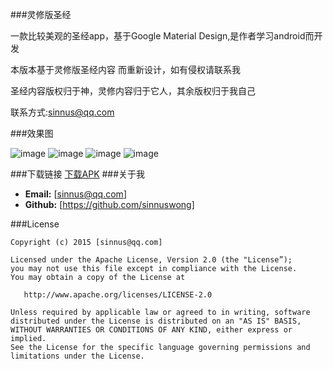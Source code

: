 ###灵修版圣经

一款比较美观的圣经app，基于Google Material Design,是作者学习android而开发

本版本基于灵修版圣经内容 而重新设计，如有侵权请联系我

圣经内容版权归于神，灵修内容归于它人，其余版权归于我自己

联系方式:sinnus@qq.com

###效果图

![image](https://github.com/sinnuswong/Bible/blob/master/screenshots/1.jpg)
![image](https://github.com/sinnuswong/Bible/blob/master/screenshots/2.jpg)
![image](https://github.com/sinnuswong/Bible/blob/master/screenshots/3.jpg)
![image](https://github.com/sinnuswong/Bible/blob/master/screenshots/4.jpg)

###下载链接
[下载APK](https://github.com/sinnuswong/Bible/blob/master/apk/bible.apk)
###关于我

* **Email:** [sinnus@qq.com]
* **Github:** [https://github.com/sinnuswong]

###License
```
Copyright (c) 2015 [sinnus@qq.com]

Licensed under the Apache License, Version 2.0 (the "License”);
you may not use this file except in compliance with the License.
You may obtain a copy of the License at
   
   http://www.apache.org/licenses/LICENSE-2.0

Unless required by applicable law or agreed to in writing, software
distributed under the License is distributed on an "AS IS" BASIS,
WITHOUT WARRANTIES OR CONDITIONS OF ANY KIND, either express or implied.
See the License for the specific language governing permissions and
limitations under the License.
```
